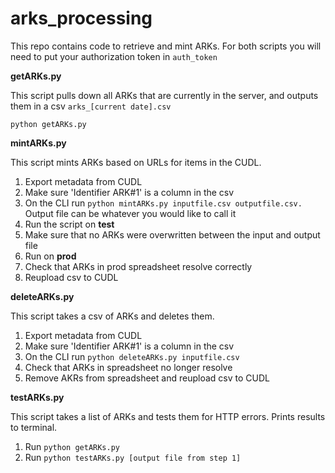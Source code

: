 # arks_processing

This repo contains code to retrieve and mint ARKs. For both scripts you will need to put your authorization token in ```auth_token```

**getARKs.py**

This script pulls down all ARKs that are currently in the server, and outputs them in a csv ```arks_[current date].csv```

```python getARKs.py```

**mintARKs.py**

This script mints ARKs based on URLs for items in the CUDL.

1. Export metadata from CUDL
2. Make sure 'Identifier ARK#1' is a column in the csv
3. On the CLI run ```python mintARKs.py inputfile.csv outputfile.csv.``` Output file can be whatever you would like to call it
4. Run the script on **test**
5. Make sure that no ARKs were overwritten between the input and output file
6. Run on **prod**
7. Check that ARKs in prod spreadsheet resolve correctly
8. Reupload csv to CUDL

**deleteARKs.py**

This script takes a csv of ARKs and deletes them.

1. Export metadata from CUDL
2. Make sure 'Identifier ARK#1' is a column in the csv
3. On the CLI run ```python deleteARKs.py inputfile.csv``` 
4. Check that ARKs in spreadsheet no longer resolve 
5. Remove AKRs from spreadsheet and reupload csv to CUDL

**testARKs.py**

This script takes a list of ARKs and tests them for HTTP errors. Prints results to terminal.

1. Run ```python getARKs.py```
2. Run ```python testARKs.py [output file from step 1]```
